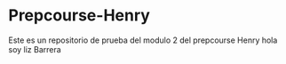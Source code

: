 # Prepcourse-Henry
Este es un repositorio de prueba del modulo 2 del prepcourse Henry
hola soy liz Barrera 
